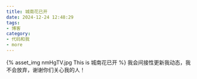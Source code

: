 ```yaml
---
title: 城南花已开
date: 2024-12-24 12:48:29
tags:
- 博客
category:
- 代码和我
- more
---
```

{% asset_img nmHgTV.jpg This is 城南花已开 %}
我会间接性更新我动态，我不会放弃，谢谢你们关心我的人！